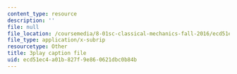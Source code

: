 ```yaml
---
content_type: resource
description: ''
file: null
file_location: /coursemedia/8-01sc-classical-mechanics-fall-2016/ecd51ec4a01b827f9e860621dbc0b84b_1BU28txGAFI.srt
file_type: application/x-subrip
resourcetype: Other
title: 3play caption file
uid: ecd51ec4-a01b-827f-9e86-0621dbc0b84b
---
```


